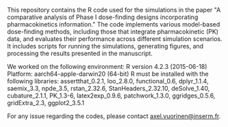This repository contains the R code used for the simulations in the paper "A comparative analysis of Phase I dose-finding designs incorporating pharmacokinetics information." The code implements various model-based dose-finding methods, including those that integrate pharmacokinetic (PK) data, and evaluates their performance across different simulation scenarios. It includes scripts for running the simulations, generating figures, and processing the results presented in the manuscript.

We worked on the following environment: R version 4.2.3 (2015-06-18)
Platform: aarch64-apple-darwin20 (64-bit)
R must be installed with the following libraries: assertthat_0.2.1, loo_2.8.0, functional_0.6, dplyr_1.1.4, saemix_3.3, npde_3.5, rstan_2.32.6, StanHeaders_2.32.10, deSolve_1.40, cubature_2.1.1, PK_1.3-6, latex2exp_0.9.6, patchwork_1.3.0, ggridges_0.5.6, gridExtra_2.3, ggplot2_3.5.1

For any issue regarding the codes, please contact axel.vuorinen@inserm.fr.
